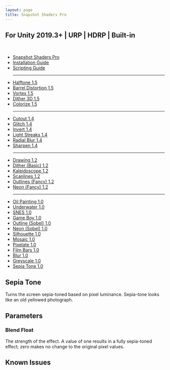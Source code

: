 ```yaml
---
layout: page
title: Snapshot Shaders Pro
---
```


<div class="posts-list" markdown="0">
    <article class="post-preview">
        <div class="row nopadding">
            <h2 class="text-center">For Unity 2019.3+ | URP | HDRP | Built-in</h2>
            <br/>
            <div class="col-lg-12 col-md-12 nopadding doc-page">
                <div class="col-lg-3 col-md-12 nopadding doc-nav">
                    <ul class="nav nav-pills nav-stacked">
                        <li><a href="/snapshot">Snapshot Shaders Pro</a></li>
                        <li><a href="/snapshot/install">Installation Guide</a></li>
                        <li><a href="/snapshot/scripting-guide">Scripting Guide</a></li>
                        <hr/>
                        <li><a href="/snapshot/halftone">Halftone <span class="badge">1.5</span></a></li>
                        <li><a href="/snapshot/barrel-distortion">Barrel Distortion <span class="badge">1.5</span></a></li>
                        <li><a href="/snapshot/vortex">Vortex <span class="badge">1.5</span></a></li>
                        <li><a href="/snapshot/dither-3d">Dither 3D <span class="badge">1.5</span></a></li>
                        <li><a href="/snapshot/colorize">Colorize <span class="badge">1.5</span></a></li>
                        <hr/>
                        <li><a href="/snapshot/cutout">Cutout <span class="badge">1.4</span></a></li>
                        <li><a href="/snapshot/glitch">Glitch <span class="badge">1.4</span></a></li>
                        <li><a href="/snapshot/invert">Invert <span class="badge">1.4</span></a></li>
                        <li><a href="/snapshot/light-streaks">Light Streaks <span class="badge">1.4</span></a></li>
                        <li><a href="/snapshot/radial-blur">Radial Blur <span class="badge">1.4</span></a></li>
                        <li><a href="/snapshot/sharpen">Sharpen <span class="badge">1.4</span></a></li>
                        <hr/>
                        <li><a href="/snapshot/drawing">Drawing <span class="badge">1.2</span></a></li>
                        <li><a href="/snapshot/dither-basic">Dither (Basic) <span class="badge">1.2</span></a></li>
                        <li><a href="/snapshot/kaleidoscope">Kaleidoscope <span class="badge">1.2</span></a></li>
                        <li><a href="/snapshot/scanlines">Scanlines <span class="badge">1.2</span></a></li>
                        <li><a href="/snapshot/outlines-fancy">Outlines (Fancy) <span class="badge">1.2</span></a></li>
                        <li><a href="/snapshot/neon-fancy">Neon (Fancy) <span class="badge">1.2</span></a></li>
                        <hr/>
                        <li><a href="/snapshot/oil-painting">Oil Painting <span class="badge">1.0</span></a></li>
                        <li><a href="/snapshot/underwater">Underwater <span class="badge">1.0</span></a></li>
                        <li><a href="/snapshot/snes">SNES <span class="badge">1.0</span></a></li>
                        <li><a href="/snapshot/game-boy">Game Boy <span class="badge">1.0</span></a></li>
                        <li><a href="/snapshot/outline-sobel">Outline (Sobel) <span class="badge">1.0</span></a></li>
                        <li><a href="/snapshot/neon-sobel">Neon (Sobel) <span class="badge">1.0</span></a></li>
                        <li><a href="/snapshot/silhouette">Silhouette <span class="badge">1.0</span></a></li>
                        <li><a href="/snapshot/mosaic">Mosaic <span class="badge">1.0</span></a></li>
                        <li><a href="/snapshot/pixelate">Pixelate <span class="badge">1.0</span></a></li>
                        <li><a href="/snapshot/film-bars">Film Bars <span class="badge">1.0</span></a></li>
                        <li><a href="/snapshot/blur">Blur <span class="badge">1.0</span></a></li>
                        <li><a href="/snapshot/greyscale">Greyscale <span class="badge">1.0</span></a></li>
                        <li class="active"><a href="#">Sepia Tone <span class="badge">1.0</span></a></li>
                    </ul>
                </div>
                <div class="col-lg-9 col-md-12 doc-content">
                    <h1>Sepia Tone</h1>
                    <p>
                        Turns the screen sepia-toned based on pixel luminance. Sepia-tone looks like an old yellowed photograph.
                    </p>
                    <h2>Parameters</h2>
                    <h3>Blend <span class="badge">Float</span></h3>
                        The strength of the effect. A value of one results in a fully sepia-toned effect; zero makes no change to the original pixel values.
                    <h2>Known Issues</h2>
                </div>
            </div>
        </div>
    </article>
</div>
